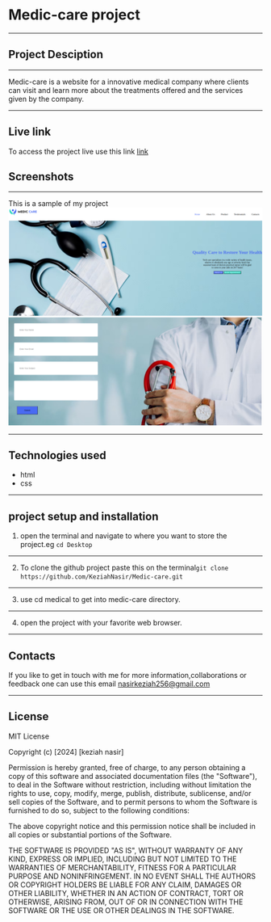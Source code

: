 # Medic-care project
___
## Project Desciption ##
___
Medic-care is a website for a innovative medical company where clients can visit and learn more about the treatments offered and the services given by the company.
___
## Live link ##
To access the project live use this link [link]( https://keziahnasir.github.io/Medic-care/)
## Screenshots ##
___
This is a sample of my project
![link](images/kezi.png)
![link](images/kezia.png)
___
## Technologies used ##
* html 
* css 
___
## project setup and installation ##
1. open the terminal and navigate to where you want to store the project.eg `cd Desktop`
___
2. To clone the github project paste this on the terminal`git clone https://github.com/KeziahNasir/Medic-care.git`
___
3.   use cd medical to get into medic-care directory.
___
4. open the project with your favorite web browser.
___
## Contacts ##
If you like to get in touch with me for more information,collaborations or feedback one can use this email nasirkeziah256@gmail.com
___
## License ##
MIT License

Copyright (c) [2024] [keziah nasir]

Permission is hereby granted, free of charge, to any person obtaining a copy
of this software and associated documentation files (the "Software"), to deal
in the Software without restriction, including without limitation the rights
to use, copy, modify, merge, publish, distribute, sublicense, and/or sell
copies of the Software, and to permit persons to whom the Software is
furnished to do so, subject to the following conditions:

The above copyright notice and this permission notice shall be included in all
copies or substantial portions of the Software.

THE SOFTWARE IS PROVIDED "AS IS", WITHOUT WARRANTY OF ANY KIND, EXPRESS OR
IMPLIED, INCLUDING BUT NOT LIMITED TO THE WARRANTIES OF MERCHANTABILITY,
FITNESS FOR A PARTICULAR PURPOSE AND NONINFRINGEMENT. IN NO EVENT SHALL THE
AUTHORS OR COPYRIGHT HOLDERS BE LIABLE FOR ANY CLAIM, DAMAGES OR OTHER
LIABILITY, WHETHER IN AN ACTION OF CONTRACT, TORT OR OTHERWISE, ARISING FROM,
OUT OF OR IN CONNECTION WITH THE SOFTWARE OR THE USE OR OTHER DEALINGS IN THE
SOFTWARE.